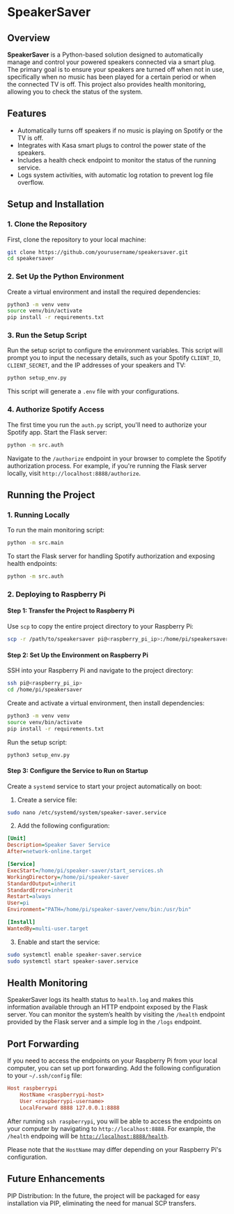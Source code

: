 # SpeakerSaver

## Overview

**SpeakerSaver** is a Python-based solution designed to automatically manage and control your powered speakers connected via a smart plug. The primary goal is to ensure your speakers are turned off when not in use, specifically when no music has been played for a certain period or when the connected TV is off. This project also provides health monitoring, allowing you to check the status of the system.

## Features

- Automatically turns off speakers if no music is playing on Spotify or the TV is off.
- Integrates with Kasa smart plugs to control the power state of the speakers.
- Includes a health check endpoint to monitor the status of the running service.
- Logs system activities, with automatic log rotation to prevent log file overflow.

## Setup and Installation

### 1. Clone the Repository

First, clone the repository to your local machine:

```bash
git clone https://github.com/yourusername/speakersaver.git
cd speakersaver
```

### 2. Set Up the Python Environment
Create a virtual environment and install the required dependencies:

```bash
python3 -m venv venv
source venv/bin/activate
pip install -r requirements.txt
```
### 3. Run the Setup Script
Run the setup script to configure the environment variables. This script will prompt you to input the necessary details, such as your Spotify `CLIENT_ID`, `CLIENT_SECRET`, and the IP addresses of your speakers and TV:

```bash
python setup_env.py
```
This script will generate a `.env` file with your configurations.

### 4. Authorize Spotify Access
The first time you run the `auth.py` script, you'll need to authorize your Spotify app. Start the Flask server:

```bash
python -m src.auth
```
Navigate to the `/authorize` endpoint in your browser to complete the Spotify authorization process. For example, if you're running the Flask server locally, visit `http://localhost:8888/authorize`.


## Running the Project
### 1. Running Locally
To run the main monitoring script:

```bash
python -m src.main
```
To start the Flask server for handling Spotify authorization and exposing health endpoints:

```bash
python -m src.auth
```
### 2. Deploying to Raspberry Pi
#### Step 1: Transfer the Project to Raspberry Pi
Use `scp` to copy the entire project directory to your Raspberry Pi:

```bash
scp -r /path/to/speakersaver pi@<raspberry_pi_ip>:/home/pi/speakersaver
```
#### Step 2: Set Up the Environment on Raspberry Pi
SSH into your Raspberry Pi and navigate to the project directory:

```bash
ssh pi@<raspberry_pi_ip>
cd /home/pi/speakersaver
```
Create and activate a virtual environment, then install dependencies:

```bash
python3 -m venv venv
source venv/bin/activate
pip install -r requirements.txt
```
Run the setup script:

```bash
python3 setup_env.py
```
#### Step 3: Configure the Service to Run on Startup
Create a `systemd` service to start your project automatically on boot:

1. Create a service file:
```bash
sudo nano /etc/systemd/system/speaker-saver.service
```
2. Add the following configuration:
```ini
[Unit]
Description=Speaker Saver Service
After=network-online.target

[Service]
ExecStart=/home/pi/speaker-saver/start_services.sh
WorkingDirectory=/home/pi/speaker-saver
StandardOutput=inherit
StandardError=inherit
Restart=always
User=pi
Environment="PATH=/home/pi/speaker-saver/venv/bin:/usr/bin"

[Install]
WantedBy=multi-user.target
```
3. Enable and start the service:
```bash
sudo systemctl enable speaker-saver.service
sudo systemctl start speaker-saver.service
```
## Health Monitoring
SpeakerSaver logs its health status to `health.log` and makes this information available through an HTTP endpoint exposed by the Flask server. You can monitor the system’s health by visiting the `/health` endpoint provided by the Flask server and a simple log in the `/logs` endpoint.

## Port Forwarding
If you need to access the endpoints on your Raspberry Pi from your local computer, you can set up port forwarding. Add the following configuration to your `~/.ssh/config` file:

```ini
Host raspberrypi
    HostName <raspberrypi-host>
    User <raspberrypi-username>
    LocalForward 8888 127.0.0.1:8888
```

After running `ssh raspberrypi`, you will be able to access the endpoints on your computer by navigating to `http://localhost:8888`. For example, the `/health` endpoing will be [`http://localhost:8888/health`](http://localhost:8888/health).

Please note that the `HostName` may differ depending on your Raspberry Pi's configuration.

## Future Enhancements
PIP Distribution: In the future, the project will be packaged for easy installation via PIP, eliminating the need for manual SCP transfers.